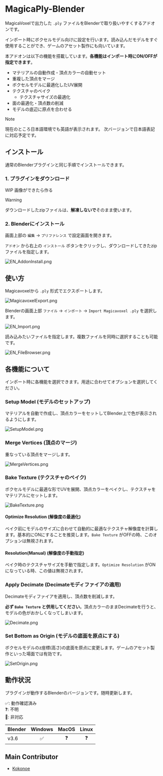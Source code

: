 # MagicaPly-Blender

MagicaVoxelで出力した `.ply` ファイルをBlenderで取り扱いやすくするアドオンです。

インポート時にボクセルモデル向けに設定を行います。読み込んだモデルをすぐ使用することができ、ゲームのアセット製作にも向いています。

本アドオンは以下の機能を搭載しています。**各機能はインポート時にON/OFFが指定できます**。

- マテリアルの自動作成・頂点カラーの自動セット
- 重複した頂点をマージ
- ボクセルモデルに最適化したUV展開
- テクスチャのベイク
    - テクスチャサイズの最適化
- 面の最適化・頂点数の削減
- モデルの底辺に原点を合わせる

> [!NOTE]
> 現在のところ日本語環境でも英語が表示されます。
> 次バージョンで日本語表記に対応予定です。

## インストール

通常のBlenderプラグインと同じ手順でインストールできます。

### 1. プラグインをダウンロード

WIP 画像ができたら作る

> [!WARNING]
> ダウンロードしたzipファイルは、**解凍しないで**そのまま使います。

### 2. Blenderにインストール

画面上部の `編集` -> `プリファレンス` で設定画面を開きます。

`アドオン` から右上の `インストール` ボタンをクリックし、ダウンロードしてきたzipファイルを指定します。

![EN_AddonInstall.png](img/EN_AddonInstall.png)

## 使い方

Magicavoxelから `.ply` 形式でエクスポートします。

![MagicavoxelExport.png](img/MagicavoxelExport.png)

Blenderの画面上部 `ファイル` -> `インポート` -> `Import Magicavoxel .ply` を選択します。

![EN_Import.png](img/EN_Import.png)

読み込みたいファイルを指定します。複数ファイルを同時に選択することも可能です。

![EN_FileBrowser.png](img/EN_FileBrowser.png)

## 各機能について

インポート時に各機能を選択できます。用途に合わせてオプションを選択してください。

### Setup Model (モデルのセットアップ)

マテリアルを自動で作成し、頂点カラーをセットしてBlender上で色が表示されるようにします。

![SetupModel.png](img/SetupModel.png)

### Merge Vertices (頂点のマージ)

重なっている頂点をマージします。

![MergeVertices.png](img/MergeVertices.png)

### Bake Texture (テクスチャのベイク)

ボクセルモデルに最適な形でUVを展開、頂点カラーをベイクし、テクスチャをマテリアルにセットします。

![BakeTexture.png](img/BakeTexture.png)

#### Optimize Resolution (解像度の最適化)

ベイク前にモデルのサイズに合わせて自動的に最適なテクスチャ解像度を計算します。基本的にONにすることを推奨します。`Bake Texture`
がOFFの時、このオプションは無視されます。

#### Resolution(Manual) (解像度の手動指定)

ベイク時のテクスチャサイズを手動で指定します。`Optimize Resolution` がONになっている時、この値は無視されます。

### Apply Decimate (Decimateモディファイアの適用)

Decimateモディファイアを適用し、頂点数を削減します。

**必ず `Bake Texture` と併用してください**。頂点カラーのままDecimateを行うと、モデルの色がおかしくなってしまいます。

![Decimate.png](img/Decimate.png)

### Set Bottom as Origin (モデルの底面を原点にする)

ボクセルモデルのz座標(高さ)の底面を原点に変更します。ゲームのアセット製作といった場面では有効です。

![SetOrigin.png](img/SetOrigin.png)

## 動作状況

プラグインが動作するBlenderのバージョンです。随時更新します。

✅: 動作確認済み  
❓: 不明  
🚫: 非対応

| Blender | Windows | MacOS | Linux |
|:--------|:-------:|:-----:|:-----:|
| v3.6    |    ✅    |   ❓   |   ❓   |

## Main Contributor

- [Kokonoe](https://github.com/nonuplet)